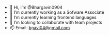 - 👋 Hi, I’m @Bhargavin0904
- 👀 I’m currently working as a Sofware Associate
- 🌱 I’m currently learning frontend languages  
- 💞️ I’m looking to collaborate with team projects
- 📫 Email: bgavi04@gmail.com            
                    
<!---
Bhargavin0904/Bhargavin0904 is a ✨ special ✨ repository because its `README.md` (this file) appears on your GitHub profile.
You can click the Preview link to take a look at your changes.
--->

